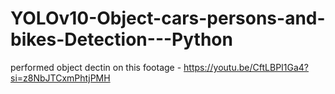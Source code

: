 # YOLOv10-Object-cars-persons-and-bikes-Detection---Python
performed object dectin on this footage - https://youtu.be/CftLBPI1Ga4?si=z8NbJTCxmPhtjPMH
